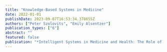 ```yaml
---
title: "Knowledge-Based Systems in Medicine"
date: 2022-01-01
publishDate: 2023-09-07T16:53:34.378655Z
authors: ["Peter Szolovits", "Emily Alsentzer"]
publication_types: ["6"]
abstract: ""
featured: false
publication: "*Intelligent Systems in Medicine and Health: The Role of AI*"
---
```


